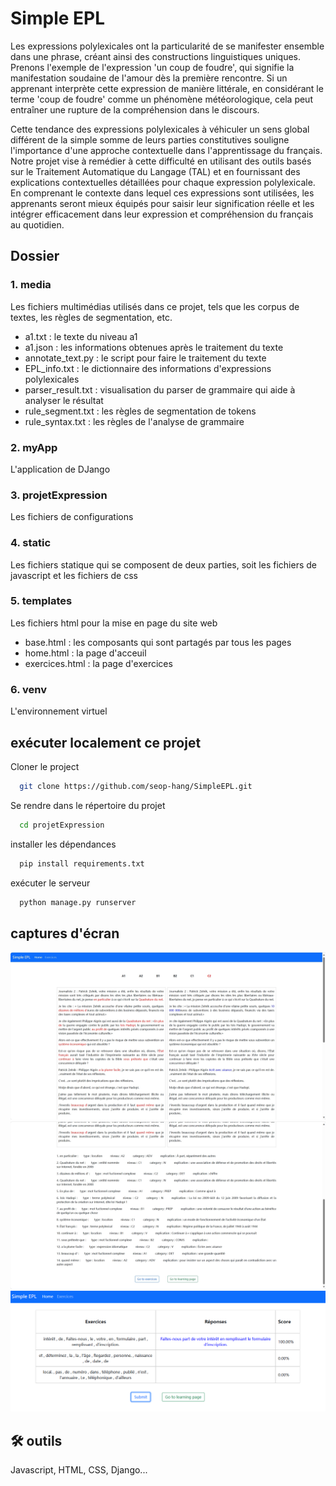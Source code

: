 
# Simple EPL

Les expressions polylexicales ont la particularité de se manifester ensemble dans une phrase, créant ainsi des constructions linguistiques uniques. Prenons l'exemple de l'expression 'un coup de foudre', qui signifie la manifestation soudaine de l'amour dès la première rencontre. Si un apprenant interprète cette expression de manière littérale, en considérant le terme 'coup de foudre' comme un phénomène météorologique, cela peut entraîner une rupture de la compréhension dans le discours.

Cette tendance des expressions polylexicales à véhiculer un sens global différent de la simple somme de leurs parties constitutives souligne l'importance d'une approche contextuelle dans l'apprentissage du français. Notre projet vise à remédier à cette difficulté en utilisant des outils basés sur le Traitement Automatique du Langage (TAL) et en fournissant des explications contextuelles détaillées pour chaque expression polylexicale. En comprenant le contexte dans lequel ces expressions sont utilisées, les apprenants seront mieux équipés pour saisir leur signification réelle et les intégrer efficacement dans leur expression et compréhension du français au quotidien.


## Dossier

### 1. media

Les fichiers multimédias utilisés dans ce projet, tels que les corpus de textes, les règles de segmentation, etc.

- a1.txt : le texte du niveau a1
- a1.json : les informations obtenues après le traitement du texte
- annotate_text.py : le script pour faire le traitement du texte
- EPL_info.txt : le dictionnaire des informations d'expressions polylexicales
- parser_result.txt : visualisation du parser de grammaire qui aide à analyser le résultat
- rule_segment.txt : les règles de segmentation de tokens
- rule_syntax.txt : les règles de l'analyse de grammaire

### 2. myApp

L'application de DJango

### 3. projetExpression

Les fichiers de configurations

### 4. static

Les fichiers statique qui se composent de deux parties, soit les fichiers de javascript et les fichiers de css

### 5. templates

Les fichiers html pour la mise en page du site web

- base.html : les composants qui sont partagés par tous les pages
- home.html : la page d'acceuil
- exercices.html : la page d'exercices

### 6. venv

L'environnement virtuel


## exécuter localement ce projet

Cloner le project

```bash
  git clone https://github.com/seop-hang/SimpleEPL.git
```

Se rendre dans le répertoire du projet

```bash
  cd projetExpression
```

installer les dépendances

```bash
  pip install requirements.txt
```

exécuter le serveur

```bash
  python manage.py runserver
```

## captures d'écran
![img.png](img.png)
![img_1.png](img_1.png)
![img_2.png](img_2.png)

## 🛠 outils
Javascript, HTML, CSS, Django...
